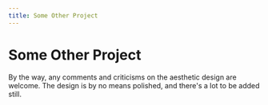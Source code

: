 ```yaml
---
title: Some Other Project
---
```


# Some Other Project

By the way, any comments and criticisms on the aesthetic design are welcome. The design is by no means polished, and there's a lot to be added still.

